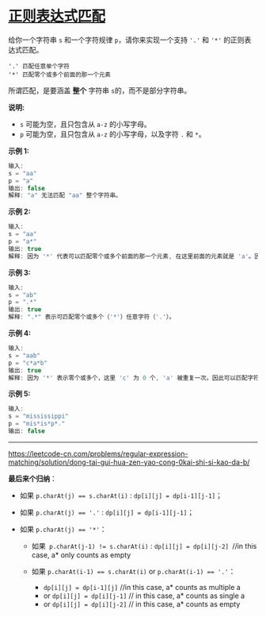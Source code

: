 # [正则表达式匹配](https://leetcode-cn.com/problems/regular-expression-matching/)

给你一个字符串 `s` 和一个字符规律 `p`，请你来实现一个支持 `'.'` 和 `'*'` 的正则表达式匹配。

```'.' 匹配任意单个字符
'.' 匹配任意单个字符
'*' 匹配零个或多个前面的那一个元素
```

所谓匹配，是要涵盖 **整个** 字符串 `s`的，而不是部分字符串。

**说明:**

- `s` 可能为空，且只包含从 `a-z` 的小写字母。
- `p` 可能为空，且只包含从 `a-z` 的小写字母，以及字符 `.` 和 `*`。

**示例 1:**

```java
输入:
s = "aa"
p = "a"
输出: false
解释: "a" 无法匹配 "aa" 整个字符串。
```

**示例 2:**

```java
输入:
s = "aa"
p = "a*"
输出: true
解释: 因为 '*' 代表可以匹配零个或多个前面的那一个元素, 在这里前面的元素就是 'a'。因此，字符串 "aa" 可被视为 'a' 重复了一次。
```

**示例 3:**

```java
输入:
s = "ab"
p = ".*"
输出: true
解释: ".*" 表示可匹配零个或多个（'*'）任意字符（'.'）。
```

**示例 4:**

```java
输入:
s = "aab"
p = "c*a*b"
输出: true
解释: 因为 '*' 表示零个或多个，这里 'c' 为 0 个, 'a' 被重复一次。因此可以匹配字符串 "aab"。
```

**示例 5:**

```java
输入:
s = "mississippi"
p = "mis*is*p*."
输出: false
```

---

https://leetcode-cn.com/problems/regular-expression-matching/solution/dong-tai-gui-hua-zen-yao-cong-0kai-shi-si-kao-da-b/

**最后来个归纳**：

* 如果 `p.charAt(j) == s.charAt(i)` : `dp[i][j] = dp[i-1][j-1]`；

* 如果 `p.charAt(j) == '.'` : `dp[i][j] = dp[i-1][j-1]`；

* 如果 `p.charAt(j) == '*'`：

    * 如果` p.charAt(j-1) != s.charAt(i)` : `dp[i][j] = dp[i][j-2] `//in this case, a* only counts as empty

    * 如果 `p.charAt(i-1) == s.charAt(i)` or `p.charAt(i-1) == '.'`：

        * `dp[i][j] = dp[i-1][j]` //in this case, a* counts as multiple a
        * or `dp[i][j] = dp[i][j-1]` // in this case, a* counts as single a
        * or `dp[i][j] = dp[i][j-2]` // in this case, a* counts as empty
